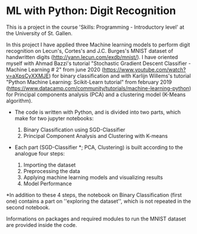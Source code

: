 # ML with Python: Digit Recognition
This is a project in the course 'Skills: Programming - Introductory level' at the University of St. Gallen.

In this project I have applied three Machine learning models to perform digit recognition on Lecun's, Cortes's and J.C. Burges's MNIST dataset of handwritten digits (http://yann.lecun.com/exdb/mnist/).
I have oriented myself with Ahmad Bazzi's tutorial "Stochastic Gradient Descent Classifier - Machine Learning # 2" from june 2020 (https://www.youtube.com/watch?v=aXpsCyXXMJE) for binary classification and with Karlijn Willems's tutorial "Python Machine Learning: Scikit-Learn tutorial" from february 2019 (https://www.datacamp.com/community/tutorials/machine-learning-python) for Principal components analysis (PCA) and a clustering model (K-Means algorithm).

* The code is written with Python, and is divided into two parts, which make for two jupyter notebooks: 
   1. Binary Classification using SGD-Classifier
   2. Principal Component Analysis and Clustering with K-means

* Each part (SGD-Classifier *; PCA, Clustering) is built according to the analogue four steps: 
   1) Importing the dataset
   2) Preprocessing the data
   3) Applying machine learning models and visualizing results
   4) Model Performance

*In addition to these 4 steps, the notebook on Binary Classification (first one) contains a part on ''exploring the dataset'', which is not repeated in the second notebook. 

Informations on packages and required modules to run the MNIST dataset are provided inside the code. 


